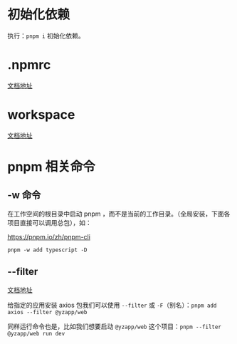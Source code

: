 # 初始化依赖

执行：`pnpm i` 初始化依赖。

# .npmrc

[文档地址](https://pnpm.io/zh/npmrc)

# workspace

[文档地址](https://pnpm.io/zh/workspaces)

# pnpm 相关命令

## -w 命令

在工作空间的根目录中启动 pnpm ，而不是当前的工作目录。（全局安装，下面各项目直接可以调用总包），如：

https://pnpm.io/zh/pnpm-cli

`pnpm -w add typescript -D`

## --filter

[文档地址](https://pnpm.io/zh/filtering)

给指定的应用安装 axios 包我们可以使用 `--filter` 或 `-F`（别名）：`pnpm add axios --filter @yzapp/web`

同样运行命令也是，比如我们想要启动 `@yzapp/web` 这个项目：`pnpm --filter @yzapp/web run dev`
